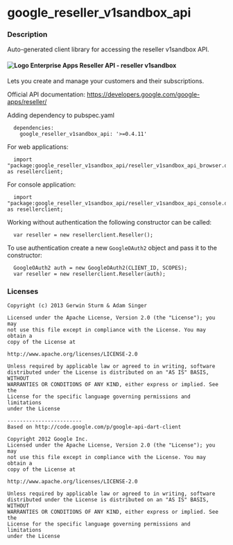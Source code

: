 # google_reseller_v1sandbox_api

### Description

Auto-generated client library for accessing the reseller v1sandbox API.

#### ![Logo](http://www.google.com/images/icons/product/search-16.gif) Enterprise Apps Reseller API - reseller v1sandbox

Lets you create and manage your customers and their subscriptions.

Official API documentation: https://developers.google.com/google-apps/reseller/

Adding dependency to pubspec.yaml

```
  dependencies:
    google_reseller_v1sandbox_api: '>=0.4.11'
```

For web applications:

```
  import "package:google_reseller_v1sandbox_api/reseller_v1sandbox_api_browser.dart" as resellerclient;
```

For console application:

```
  import "package:google_reseller_v1sandbox_api/reseller_v1sandbox_api_console.dart" as resellerclient;
```

Working without authentication the following constructor can be called:

```
  var reseller = new resellerclient.Reseller();
```

To use authentication create a new `GoogleOAuth2` object and pass it to the constructor:


```
  GoogleOAuth2 auth = new GoogleOAuth2(CLIENT_ID, SCOPES);
  var reseller = new resellerclient.Reseller(auth);
```

### Licenses

```
Copyright (c) 2013 Gerwin Sturm & Adam Singer

Licensed under the Apache License, Version 2.0 (the "License"); you may 
not use this file except in compliance with the License. You may obtain a 
copy of the License at

http://www.apache.org/licenses/LICENSE-2.0

Unless required by applicable law or agreed to in writing, software
distributed under the License is distributed on an "AS IS" BASIS, WITHOUT
WARRANTIES OR CONDITIONS OF ANY KIND, either express or implied. See the
License for the specific language governing permissions and limitations 
under the License

------------------------
Based on http://code.google.com/p/google-api-dart-client

Copyright 2012 Google Inc.
Licensed under the Apache License, Version 2.0 (the "License"); you may 
not use this file except in compliance with the License. You may obtain a
copy of the License at

http://www.apache.org/licenses/LICENSE-2.0

Unless required by applicable law or agreed to in writing, software
distributed under the License is distributed on an "AS IS" BASIS, WITHOUT
WARRANTIES OR CONDITIONS OF ANY KIND, either express or implied. See the
License for the specific language governing permissions and limitations 
under the License

```
